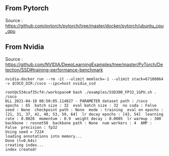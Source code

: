 ## From Pytorch
Source : https://github.com/pytorch/pytorch/tree/master/docker/pytorch/ubuntu_cpu_gpu


## From Nvidia 
Source : https://github.com/NVIDIA/DeepLearningExamples/tree/master/PyTorch/Detection/SSD#training-performance-benchmark
```
nvidia-docker run --rm -it --ulimit memlock=-1 --ulimit stack=67108864 -v $COCO_DIR:/coco --ipc=host nvidia_ssd

root@c534caf35cf4:/workspace# bash ./examples/SSD300_FP32_1GPU.sh . /coco
DLL 2021-04-10 08:50:05.114827 - PARAMETER dataset path : /coco  epochs : 65  batch size : 32  eval batch size : 32  no cuda : False  seed : None  checkpoint path : None  mode : training  eval on epochs : [21, 31, 37, 42, 48, 53, 59, 64]  lr decay epochs : [43, 54]  learning rate : 0.0026  momentum : 0.9  weight decay : 0.0005  lr warmup : 300  backbone : resnet50  backbone path : None  num workers : 4  AMP : False  precision : fp32
Using seed = 7224
loading annotations into memory...
Done (t=0.64s)
creating index...
index created!
```
